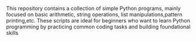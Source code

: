 This repository contains a collection of simple Python programs, mainly focused on basic arithmetic, string operations, list manipulations,pattern printing,etc. These scripts are ideal for beginners who want to learn Python programming by practicing common coding tasks and building foundational skills
